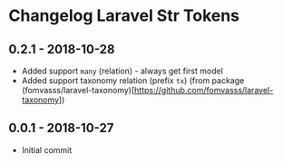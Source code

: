 # Changelog Laravel Str Tokens

## 0.2.1 - 2018-10-28

- Added support `many` (relation) - always get first model
- Added support taxonomy relation (prefix `tx`) (from package (fomvasss/laravel-taxonomy)[https://github.com/fomvasss/laravel-taxonomy])

## 0.0.1 - 2018-10-27

- Initial commit
